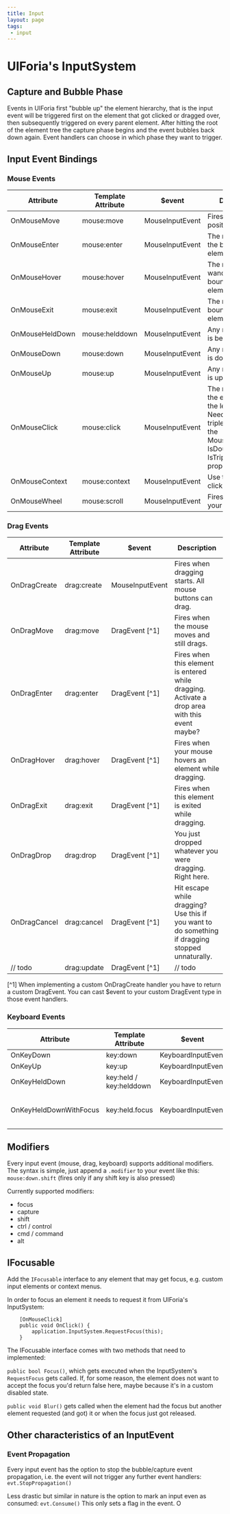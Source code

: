 ```yaml
---
title: Input
layout: page
tags:
 - input
---
```


# UIForia's InputSystem

## Capture and Bubble Phase
Events in UIForia first "bubble up" the element hierarchy, that is the input event will be triggered first on the
element that got clicked or dragged over, then subsequently triggered on every parent element. After hitting the
root of the element tree the capture phase begins and the event bubbles back down again. Event handlers can choose
in which phase they want to trigger.  

## Input Event Bindings

### Mouse Events

 Attribute       | Template Attribute | $event          | Description
-----------------|--------------------|-----------------|--------------------------------------------------
 OnMouseMove     | mouse:move         | MouseInputEvent | Fires if the mouse position changed
 OnMouseEnter    | mouse:enter        | MouseInputEvent | The mouse enters the bounds of the element
 OnMouseHover    | mouse:hover        | MouseInputEvent | The mouse wanders within the bounds of the element
 OnMouseExit     | mouse:exit         | MouseInputEvent | The mouse left the bounds of the element
 OnMouseHeldDown | mouse:helddown     | MouseInputEvent | Any mouse button is being held down
 OnMouseDown     | mouse:down         | MouseInputEvent | Any mouse button is down
 OnMouseUp       | mouse:up           | MouseInputEvent | Any mouse button is up
 OnMouseClick    | mouse:click        | MouseInputEvent | The mouse clicked the element with the left button. Need double or triple click? Use the MouseInputEvent's IsDoubleClick and IsTripleClick properties.
 OnMouseContext  | mouse:context      | MouseInputEvent | Use this for right click behavior
 OnMouseWheel    | mouse:scroll       | MouseInputEvent | Fires when you roll your mouse wheel
 
### Drag Events

 Attribute      | Template Attribute | $event           | Description
----------------|--------------------|------------------|--------------------------------------------------
 OnDragCreate   | drag:create        | MouseInputEvent  | Fires when dragging starts. All mouse buttons can drag.
 OnDragMove     | drag:move          | DragEvent [^1]   | Fires when the mouse moves and still drags.
 OnDragEnter    | drag:enter         | DragEvent [^1]   | Fires when this element is entered while dragging. Activate a drop area with this event maybe?
 OnDragHover    | drag:hover         | DragEvent [^1]   | Fires when your mouse hovers an element while dragging.
 OnDragExit     | drag:exit          | DragEvent [^1]   | Fires when this element is exited while dragging.
 OnDragDrop     | drag:drop          | DragEvent [^1]   | You just dropped whatever you were dragging. Right here. 
 OnDragCancel   | drag:cancel        | DragEvent [^1]   | Hit escape while dragging? Use this if you want to do something if dragging stopped unnaturally.
   // todo      | drag:update        | DragEvent [^1]   | // todo

 [^1] When implementing a custom OnDragCreate handler you have to return a custom DragEvent. You can cast $event to 
 your custom DragEvent type in those event handlers.
     
### Keyboard Events

 Attribute      | Template Attribute      | $event             | Description
----------------|-------------------------|--------------------|--------------------------------------------------
 OnKeyDown      | key:down                | KeyboardInputEvent | 
 OnKeyUp        | key:up                  | KeyboardInputEvent |
 OnKeyHeldDown  | key:held / key:helddown | KeyboardInputEvent | 
 OnKeyHeldDownWithFocus  | key:held.focus | KeyboardInputEvent | Only fires if the element also has focus

## Modifiers
Every input event (mouse, drag, keyboard) supports additional modifiers.
The syntax is simple, just append a `.modifier` to your event like this: `mouse:down.shift` (fires only if any shift key is also pressed)

Currently supported modifiers:
- focus
- capture
- shift
- ctrl / control
- cmd / command
- alt 

## IFocusable
Add the `IFocusable` interface to any element that may get focus, e.g. custom input elements or context menus.

In order to focus an element it needs to request it from UIForia's InputSystem:

```
    [OnMouseClick]
    public void OnClick() {
        application.InputSystem.RequestFocus(this);
    }
```

The IFocusable interface comes with two methods that need to implemented:

`public bool Focus()`, which gets executed when the InputSystem's `RequestFocus` gets called. If, for some reason,
the element does not want to accept the focus you'd return false here, maybe because it's in a custom disabled state.

`public void Blur()` gets called when the element had the focus but another element requested (and got) it or
when the focus just got released.

## Other characteristics of an InputEvent
### Event Propagation
Every input event has the option to stop the bubble/capture event propagation, i.e. the event will not trigger any
further event handlers: `evt.StopPropagation()`

Less drastic but similar in nature is the option to mark an input even as consumed: `evt.Consume()`
This only sets a flag in the event. O

